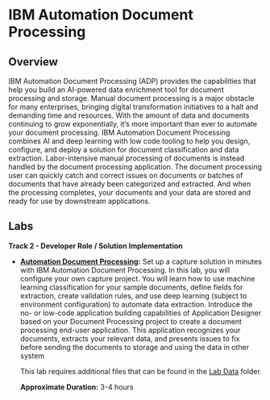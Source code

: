 # IBM Automation Document Processing

## Overview
IBM Automation Document Processing (ADP) provides the capabilities that help you build an AI-powered data enrichment tool for document processing and storage. Manual document processing is a major obstacle for many enterprises, bringing digital transformation initiatives to a halt and demanding time and resources. With the amount of data and documents continuing to grow exponentially, it’s more important than ever to automate your document processing. IBM Automation Document Processing combines AI and deep learning with low code tooling to help you design, configure, and deploy a solution for document classification and data extraction. Labor-intensive manual processing of documents is instead handled by the document processing application. The document processing user can quickly catch and correct issues on documents or batches of documents that have already been categorized and extracted. And when the processing completes, your documents and your data are stored and ready for use by downstream applications.

## Labs

**Track 2 - Developer Role / Solution Implementation**

- **<a href="Lab%20Guide%20-%20Automation%20Document%20Processing%20(ADP).pdf" target="_blank">Automation Document Processing</a>:** Set up a capture solution in minutes with IBM Automation Document Processing. In this lab, you will configure your own capture project. You will learn how to use machine learning classification for your sample documents, define fields for extraction, create validation rules, and use deep learning (subject to environment configuration) to automate data extraction. Introduce the no- or low-code application building capabilities of Application Designer based on your Document Processing project to create a document processing end-user application. This application recognizes your documents, extracts your relevant data, and presents issues to fix before sending the documents to storage and using the data in other system

    This lab requires additional files that can be found in the <a href="https://github.com/IBM/cp4ba-labs/tree/main/23.0.2/Document%20Processing/Lab%20Data" target="_blank">Lab Data</a> folder.

    **Approximate Duration:** 3-4 hours

